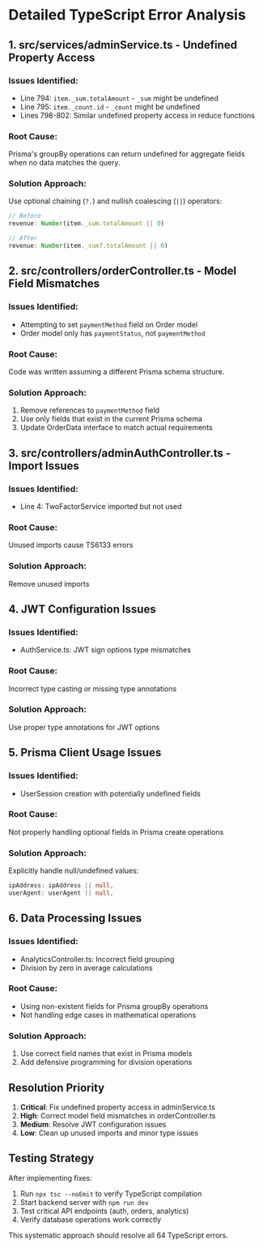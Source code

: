 # Detailed TypeScript Error Analysis

## 1. src/services/adminService.ts - Undefined Property Access

### Issues Identified:
- Line 794: `item._sum.totalAmount` - `_sum` might be undefined
- Line 795: `item._count.id` - `_count` might be undefined
- Lines 798-802: Similar undefined property access in reduce functions

### Root Cause:
Prisma's groupBy operations can return undefined for aggregate fields when no data matches the query.

### Solution Approach:
Use optional chaining (`?.`) and nullish coalescing (`||`) operators:
```typescript
// Before
revenue: Number(item._sum.totalAmount || 0)

// After
revenue: Number(item._sum?.totalAmount || 0)
```

## 2. src/controllers/orderController.ts - Model Field Mismatches

### Issues Identified:
- Attempting to set `paymentMethod` field on Order model
- Order model only has `paymentStatus`, not `paymentMethod`

### Root Cause:
Code was written assuming a different Prisma schema structure.

### Solution Approach:
1. Remove references to `paymentMethod` field
2. Use only fields that exist in the current Prisma schema
3. Update OrderData interface to match actual requirements

## 3. src/controllers/adminAuthController.ts - Import Issues

### Issues Identified:
- Line 4: TwoFactorService imported but not used

### Root Cause:
Unused imports cause TS6133 errors

### Solution Approach:
Remove unused imports

## 4. JWT Configuration Issues

### Issues Identified:
- AuthService.ts: JWT sign options type mismatches

### Root Cause:
Incorrect type casting or missing type annotations

### Solution Approach:
Use proper type annotations for JWT options

## 5. Prisma Client Usage Issues

### Issues Identified:
- UserSession creation with potentially undefined fields

### Root Cause:
Not properly handling optional fields in Prisma create operations

### Solution Approach:
Explicitly handle null/undefined values:
```typescript
ipAddress: ipAddress || null,
userAgent: userAgent || null,
```

## 6. Data Processing Issues

### Issues Identified:
- AnalyticsController.ts: Incorrect field grouping
- Division by zero in average calculations

### Root Cause:
- Using non-existent fields for Prisma groupBy operations
- Not handling edge cases in mathematical operations

### Solution Approach:
1. Use correct field names that exist in Prisma models
2. Add defensive programming for division operations

## Resolution Priority

1. **Critical**: Fix undefined property access in adminService.ts
2. **High**: Correct model field mismatches in orderController.ts
3. **Medium**: Resolve JWT configuration issues
4. **Low**: Clean up unused imports and minor type issues

## Testing Strategy

After implementing fixes:
1. Run `npx tsc --noEmit` to verify TypeScript compilation
2. Start backend server with `npm run dev`
3. Test critical API endpoints (auth, orders, analytics)
4. Verify database operations work correctly

This systematic approach should resolve all 64 TypeScript errors.
